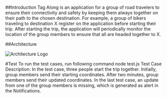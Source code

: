 
##Introduction
Tag Along is an application for a group of road travelers to ensure their connectivity and safety by keeping them always together on their path to the chosen destination. For example, a group of bikers traveling to destination X register on the application before starting their trip. After starting the trip, the application will periodically monitor the location of the group members to ensure that all are headed together to X.


##Architecture

![Architecture Logo](tagalong/images/arch.png)

#Test
To run the test cases, run following command
node test.js
Test Case Description: In the test case, three people start the trip together. Initially, group members send their starting coordinates. After two minutes, group members send their updated coordinates. In the last test case, an update from one of the group members is missing, which is generated as alert in the Notifications.
